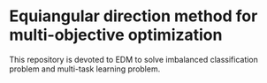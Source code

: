 # Equiangular direction method for multi-objective optimization

This repository is devoted to EDM to solve imbalanced classification problem and multi-task learning problem. 

